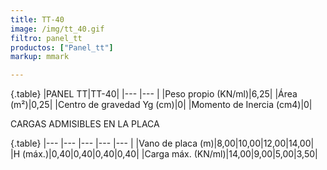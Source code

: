 ```yaml
---
title: TT-40
image: /img/tt_40.gif
filtro: panel_tt
productos: ["Panel_tt"]
markup: mmark

---
```

{.table}
|PANEL TT|TT-40|
|--- |--- |
|Peso propio (KN/ml)|6,25|
|Área (m²)|0,25|
|Centro de gravedad Yg (cm)|0|
|Momento de Inercia (cm4)|0|

CARGAS ADMISIBLES EN LA PLACA

{.table}
|--- |--- |--- |--- |--- |
|Vano de placa (m)|8,00|10,00|12,00|14,00|
|H (máx.)|0,40|0,40|0,40|0,40|
|Carga máx. (KN/ml)|14,00|9,00|5,00|3,50|
